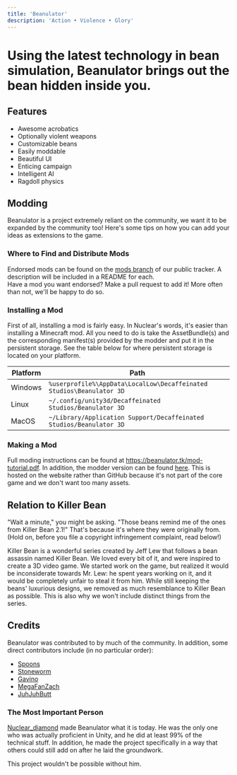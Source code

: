 ```yaml
---
title: 'Beanulator'
description: 'Action • Violence • Glory'
---
```


# Using the latest technology in bean simulation, Beanulator brings out the bean hidden inside you.

## Features
* Awesome acrobatics
* Optionally violent weapons
* Customizable beans
* Easily moddable
* Beautiful UI
* Enticing campaign
* Intelligent AI
* Ragdoll physics

## Modding
Beanulator is a project extremely reliant on the community, we want it to be expanded by the community too! Here's some tips on how you can add your ideas as extensions to the game.

### Where to Find and Distribute Mods
Endorsed mods can be found on the [mods branch](https://github.com/Decaffeinated-Studios/Beanulator/tree/mods) of our public tracker. A description will be included in a README for each.     
Have a mod you want endorsed? Make a pull request to add it! More often than not, we'll be happy to do so. 

### Installing a Mod
First of all, installing a mod is fairly easy. In Nuclear's words, it's easier than installing a Minecraft mod. All you need to do is take the AssetBundle(s) and the corresponding manifest(s) provided by the modder and put it in the persistent storage. See the table below for where persistent storage is located on your platform.

| Platform | Path                                                                 |
|----------|----------------------------------------------------------------------|
| Windows  | `%userprofile%\AppData\LocalLow\Decaffeinated Studios\Beanulator 3D` |
| Linux    | `~/.config/unity3d/Decaffeinated Studios/Beanulator 3D`              |
| MacOS    | `~/Library/Application Support/Decaffeinated Studios/Beanulator 3D`  |

### Making a Mod
Full moding instructions can be found at https://beanulator.tk/mod-tutorial.pdf.
In addition, the modder version can be found [here](https://beanulator.tk/modder.html). This is hosted on the website rather than GitHub because it's not part of the core game and we don't want too many assets. 

## Relation to Killer Bean
"Wait a minute," you might be asking. "Those beans remind me of the ones from Killer Bean 2.1!"
That's because it's where they were originally from. (Hold on, before you file a copyright infringement complaint, read below!)

Killer Bean is a wonderful series created by Jeff Lew that follows a bean assassin named Killer Bean. We loved every bit of it, and were inspired to create a 3D video game. 
We started work on the game, but realized it would be inconsiderate towards Mr. Lew: he spent years working on it, and it would be completely unfair to steal it from him. 
While still keeping the beans' luxurious designs, we removed as much resemblance to Killer Bean as possible.
This is also why we won't include distinct things from the series. 

## Credits
Beanulator was contributed to by much of the community. In addition, some direct contributors include (in no particular order):
* [Spoons](https://discord.com/users/spoons_user_id)
* [Stoneworm](https://discord.com/users/stoneworms_user_id)
* [Gavino](https://discord.com/users/gavinos_user_id)
* [MegaFanZach](https://discord.com/users/zachs_user_id)
* [JuhJuhButt](https://discord.com/users/juhs_user_id)

### The Most Important Person
[Nuclear_diamond](https://discord.com/users/nuclears_user_id) made Beanulator what it is today. He was the only one who was actually proficient in Unity, and he did at least 99% of the technical stuff. In addition, he made the project specifically in a way that others could still add on after he laid the groundwork.

This project wouldn't be possible without him.